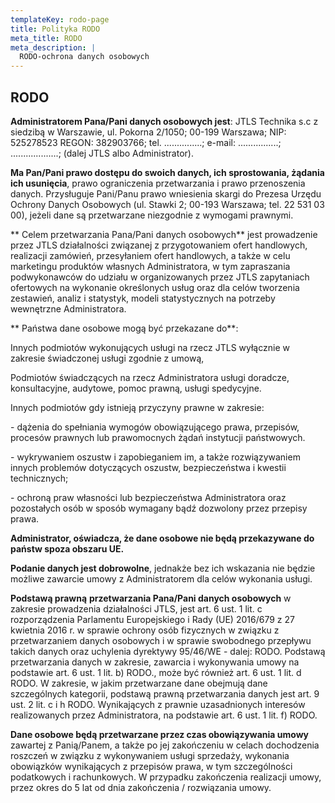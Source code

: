 ```yaml
---
templateKey: rodo-page
title: Polityka RODO
meta_title: RODO
meta_description: |
  RODO-ochrona danych osobowych
---
```

## RODO

**Administratorem Pana/Pani danych osobowych jest**: JTLS Technika s.c z siedzibą w Warszawie, ul. Pokorna 2/1050; 00-199 Warszawa; NIP: 525278523 REGON: 382903766; tel. ...............; e-mail: ................; ...................; (dalej JTLS albo Administrator).

**Ma Pan/Pani prawo dostępu do swoich danych, ich sprostowania, żądania ich usunięcia**, prawo ograniczenia przetwarzania i prawo przenoszenia danych. Przysługuje Pani/Panu prawo wniesienia skargi do Prezesa Urzędu Ochrony Danych Osobowych (ul. Stawki 2; 00-193 Warszawa; tel. 22 531 03 00), jeżeli dane są przetwarzane niezgodnie z wymogami prawnymi.

**
Celem przetwarzania Pana/Pani danych osobowych** jest prowadzenie przez JTLS działalności związanej z przygotowaniem ofert handlowych, realizacji zamówień, przesyłaniem ofert handlowych, a także w celu marketingu produktów własnych Administratora, w tym zapraszania podwykonawców do udziału w organizowanych przez JTLS zapytaniach ofertowych na wykonanie określonych usług oraz dla celów tworzenia zestawień, analiz i statystyk, modeli statystycznych na potrzeby wewnętrzne Administratora. 

**
Państwa dane osobowe mogą być przekazane do**:

Innych podmiotów wykonujących usługi na rzecz JTLS wyłącznie w zakresie świadczonej usługi zgodnie z umową,

Podmiotów świadczących na rzecz Administratora usługi doradcze, konsultacyjne, audytowe, pomoc prawną, usługi spedycyjne. 

Innych podmiotów gdy istnieją przyczyny prawne w zakresie:

\- dążenia do spełniania wymogów obowiązującego prawa, przepisów, procesów prawnych lub prawomocnych żądań instytucji państwowych.

\- wykrywaniem oszustw i zapobieganiem im, a także rozwiązywaniem innych problemów dotyczących oszustw, bezpieczeństwa i kwestii technicznych;

\- ochroną praw własności lub bezpieczeństwa Administratora oraz pozostałych osób w sposób wymagany bądź dozwolony przez przepisy prawa.

**Administrator, oświadcza, że dane osobowe nie będą przekazywane do państw spoza obszaru UE.**

**Podanie danych jest dobrowolne**, jednakże bez ich wskazania nie będzie możliwe zawarcie umowy z Administratorem dla celów wykonania usługi. 

**Podstawą prawną** **przetwarzania Pana/Pani danych osobowych**  w zakresie prowadzenia działalności JTLS, jest art. 6 ust. 1 lit. c rozporządzenia Parlamentu Europejskiego i Rady (UE) 2016/679 z 27 kwietnia 2016 r. w sprawie ochrony osób fizycznych w związku z przetwarzaniem danych osobowych i w sprawie swobodnego przepływu takich danych oraz uchylenia dyrektywy 95/46/WE - dalej: RODO. Podstawą przetwarzania danych w zakresie, zawarcia i wykonywania umowy na podstawie art. 6 ust. 1 lit. b) RODO., może być również art. 6 ust. 1 lit. d RODO. W zakresie, w jakim przetwarzane dane obejmują dane szczególnych kategorii, podstawą prawną przetwarzania danych jest art. 9 ust. 2 lit. c i h RODO. Wynikających z prawnie uzasadnionych interesów realizowanych przez Administratora, na podstawie art. 6 ust. 1 lit. f) RODO.

**Dane osobowe będą przetwarzane przez czas obowiązywania umowy** zawartej z Panią/Panem, a także po jej zakończeniu w celach dochodzenia roszczeń w związku z wykonywaniem usługi sprzedaży, wykonania obowiązków wynikających z przepisów prawa, w tym szczególności podatkowych i rachunkowych. W przypadku zakończenia realizacji umowy, przez okres do 5 lat od dnia zakończenia / rozwiązania umowy.
